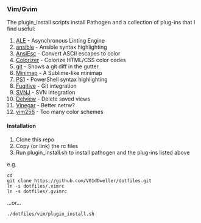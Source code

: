 ### Vim/Gvim ###

The plugin_install scripts install Pathogen and a collection of plug-ins that I find  useful:

1. [ALE](https://github.com/w0rp/ale) - Asynchronous Linting Engine
1. [ansible](https://github.com/pearofducks/ansible-vim) - Ansible syntax highlighting
1. [AnsiEsc](https://github.com/vim-scripts/AnsiEsc.vim) - Convert ASCII escapes to color
1. [Colorizer](https://github.com/chrisbra/Colorizer) - Colorize HTML/CSS color codes
1. [git](https://github.com/airblade/vim-gitgutter) - Shows a git diff in the gutter
1. [Minimap](https://github.com/dpc/vim-minimap) - A Sublime-like minimap
1. [PS1](https://github.com/PProvost/vim-ps1) - PowerShell syntax highlighting
1. [Fugitive](https://github.com/tpope/vim-fugitive) - Git integration
1. [SVNJ](https://github.com/juneedahamed/svnj.vim) - SVN integration
1. [Delview](https://github.com/vim-scripts/delview) - Delete saved views
1. [Vinegar](https://github.com/tpope/vim-vinegar) - Better netrw?
1. [vim256](https://github.com/noah/vim256-color) - Too many color schemes

#### Installation ####

1. Clone this repo
1. Copy (or link) the rc files
1. Run plugin\_install.sh to install pathogen and the plug-ins listed above

e.g.

```shell
cd
git clone https://github.com/V01dDweller/dotfiles.git
ln -s dotfiles/.vimrc
ln -s dotfiles/.gvimrc
```

...or...

```
./dotfiles/vim/plugin_install.sh
```
